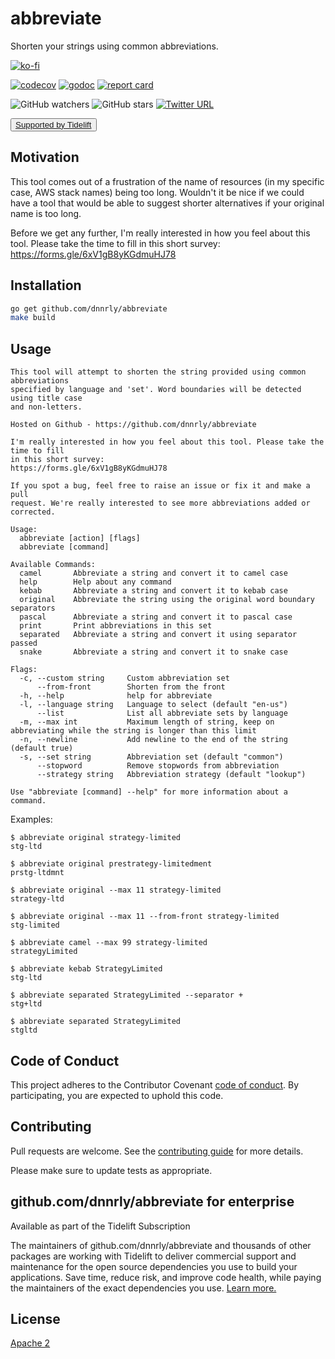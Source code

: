 # abbreviate

Shorten your strings using common abbreviations.

[![ko-fi](https://www.ko-fi.com/img/githubbutton_sm.svg)](https://ko-fi.com/W7W414S4U)

[![codecov](https://codecov.io/gh/dnnrly/abbreviate/branch/master/graph/badge.svg)](https://codecov.io/gh/dnnrly/abbreviate)
[![godoc](https://godoc.org/github.com/dnnrly/abbreviate?status.svg)](http://godoc.org/github.com/dnnrly/abbreviate)
[![report card](https://goreportcard.com/badge/github.com/dnnrly/abbreviate)](https://goreportcard.com/report/github.com/dnnrly/abbreviate)

![GitHub watchers](https://img.shields.io/github/watchers/dnnrly/abbreviate?style=social)
![GitHub stars](https://img.shields.io/github/stars/dnnrly/abbreviate?style=social)
[![Twitter URL](https://img.shields.io/twitter/url?style=social&url=https%3A%2F%2Fgithub.com%2Fdnnrly%2Fabbreviate)](https://twitter.com/intent/tweet?url=https://github.com/dnnrly/abbreviate)


<button class="button-save large"><a href="https://tidelift.com/subscription/pkg/go-github-com-dnnrly-abbreviate?utm_source=go-github-com-dnnrly-abbreviate&utm_medium=referral&utm_campaign=enterprise">Supported by Tidelift</a></button>

## Motivation

This tool comes out of a frustration of the name of resources (in my specific
case, AWS stack names) being too long. Wouldn't it be nice if we could have a
tool that would be able to suggest shorter alternatives if your original name
is too long.

Before we get any further, I'm really interested in how you feel about this
tool. Please take the time to fill in this short survey:
https://forms.gle/6xV1gB8yKGdmuHJ78


## Installation

```bash
go get github.com/dnnrly/abbreviate
make build
```

## Usage

```
This tool will attempt to shorten the string provided using common abbreviations
specified by language and 'set'. Word boundaries will be detected using title case
and non-letters.

Hosted on Github - https://github.com/dnnrly/abbreviate

I'm really interested in how you feel about this tool. Please take the time to fill
in this short survey:
https://forms.gle/6xV1gB8yKGdmuHJ78

If you spot a bug, feel free to raise an issue or fix it and make a pull
request. We're really interested to see more abbreviations added or corrected.

Usage:
  abbreviate [action] [flags]
  abbreviate [command]

Available Commands:
  camel       Abbreviate a string and convert it to camel case
  help        Help about any command
  kebab       Abbreviate a string and convert it to kebab case
  original    Abbreviate the string using the original word boundary separators
  pascal      Abbreviate a string and convert it to pascal case
  print       Print abbreviations in this set
  separated   Abbreviate a string and convert it using separator passed
  snake       Abbreviate a string and convert it to snake case

Flags:
  -c, --custom string     Custom abbreviation set
      --from-front        Shorten from the front
  -h, --help              help for abbreviate
  -l, --language string   Language to select (default "en-us")
      --list              List all abbreviate sets by language
  -m, --max int           Maximum length of string, keep on abbreviating while the string is longer than this limit
  -n, --newline           Add newline to the end of the string (default true)
  -s, --set string        Abbreviation set (default "common")
      --stopword          Remove stopwords from abbreviation
      --strategy string   Abbreviation strategy (default "lookup")

Use "abbreviate [command] --help" for more information about a command.
```

Examples:
```
$ abbreviate original strategy-limited
stg-ltd

$ abbreviate original prestrategy-limitedment
prstg-ltdmnt

$ abbreviate original --max 11 strategy-limited
strategy-ltd

$ abbreviate original --max 11 --from-front strategy-limited
stg-limited

$ abbreviate camel --max 99 strategy-limited
strategyLimited

$ abbreviate kebab StrategyLimited
stg-ltd

$ abbreviate separated StrategyLimited --separator +
stg+ltd

$ abbreviate separated StrategyLimited
stgltd
```

## Code of Conduct
This project adheres to the Contributor Covenant [code of conduct](CODE_OF_CONDUCT.md). By participating, you are expected to uphold this code.

## Contributing
Pull requests are welcome. See the [contributing guide](CONTRIBUTING.md) for more details.

Please make sure to update tests as appropriate.

## github.com/dnnrly/abbreviate for enterprise

Available as part of the Tidelift Subscription

The maintainers of github.com/dnnrly/abbreviate and thousands of other packages are working with Tidelift to deliver commercial support and maintenance for the open source dependencies you use to build your applications. Save time, reduce risk, and improve code health, while paying the maintainers of the exact dependencies you use. [Learn more.](https://tidelift.com/subscription/pkg/go-github-com-dnnrly-abbreviate?utm_source=go-github-com-dnnrly-abbreviate&utm_medium=referral&utm_campaign=enterprise&utm_term=repo)

## License
[Apache 2](https://choosealicense.com/licenses/apache-2.0/)
